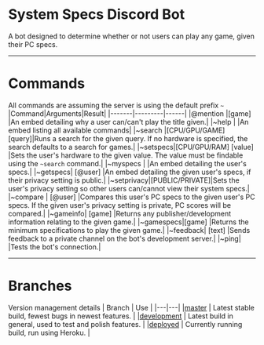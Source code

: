 # System Specs Discord Bot
A bot designed to determine whether or not users can play any game, given their PC specs.



----------


# Commands
All commands are assuming the server is using the default prefix `~`
|Command|Arguments|Result|
|-------|---------|------|
|@mention |[game]     |An embed detailing why a user can/can't play the title given.|
|~help    |           |An embed listing all available commands|
|~search  |[CPU/GPU/GAME] [query]|Runs a search for the given query. If no hardware is specified, the search defaults to a search for games.|
|~setspecs|[CPU/GPU/RAM] [value] |Sets the user's hardware to the given value. The value must be findable using the `~search` command.|
|~myspecs |           |An embed detailing the user's specs.|
|~getspecs| [@user]   |An embed detailing the given user's specs, if their privacy setting is public.|
|~setprivacy|[PUBLIC/PRIVATE]|Sets the user's privacy setting so other users can/cannot view their system specs.|
|~compare | [@user]   |Compares this user's PC specs to the given user's PC specs. If the given user's privacy setting is private, PC scores will be compared.|
|~gameinfo| [game]    |Returns any publisher/development information relating to the given game.|
|~gamespecs|[game]    |Returns the minimum specifications to play the given game.|
|~feedback| [text]    |Sends feedback to a private channel on the bot's development server.|
|~ping|               |Tests the bot's connection.|


----------

# Branches
Version management details
| Branch | Use |
|---|---|
|[master](https://github.com/Raymond-exe/SystemSpecDiscordBot/tree/master) | Latest stable build, fewest bugs in newest features. |
|[development](https://github.com/Raymond-exe/SystemSpecDiscordBot/tree/development) | Latest build in general, used to test and polish features. |
|[deployed](https://github.com/Raymond-exe/SystemSpecDiscordBot/tree/deployed) | Currently running build, run using Heroku. |
